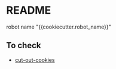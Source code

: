 # README

robot name "{{cookiecutter.robot_name}}"


## To check
- [cut-out-cookies](https://github.com/dusktreader/cut-out-cookies)